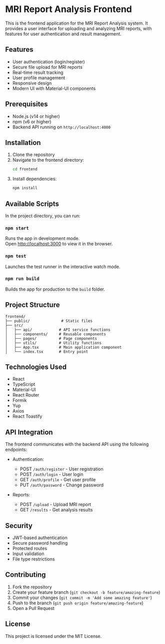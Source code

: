 # MRI Report Analysis Frontend

This is the frontend application for the MRI Report Analysis system. It provides a user interface for uploading and analyzing MRI reports, with features for user authentication and result management.

## Features

- User authentication (login/register)
- Secure file upload for MRI reports
- Real-time result tracking
- User profile management
- Responsive design
- Modern UI with Material-UI components

## Prerequisites

- Node.js (v14 or higher)
- npm (v6 or higher)
- Backend API running on `http://localhost:4000`

## Installation

1. Clone the repository
2. Navigate to the frontend directory:
   ```bash
   cd frontend
   ```
3. Install dependencies:
   ```bash
   npm install
   ```

## Available Scripts

In the project directory, you can run:

### `npm start`

Runs the app in development mode.\
Open [http://localhost:3000](http://localhost:3000) to view it in the browser.

### `npm test`

Launches the test runner in the interactive watch mode.

### `npm run build`

Builds the app for production to the `build` folder.

## Project Structure

```
frontend/
├── public/              # Static files
├── src/
│   ├── api/            # API service functions
│   ├── components/     # Reusable components
│   ├── pages/          # Page components
│   ├── utils/          # Utility functions
│   ├── App.tsx         # Main application component
│   └── index.tsx       # Entry point
```

## Technologies Used

- React
- TypeScript
- Material-UI
- React Router
- Formik
- Yup
- Axios
- React Toastify

## API Integration

The frontend communicates with the backend API using the following endpoints:

- Authentication:
  - POST `/auth/register` - User registration
  - POST `/auth/login` - User login
  - GET `/auth/profile` - Get user profile
  - PUT `/auth/password` - Change password

- Reports:
  - POST `/upload` - Upload MRI report
  - GET `/results` - Get analysis results

## Security

- JWT-based authentication
- Secure password handling
- Protected routes
- Input validation
- File type restrictions

## Contributing

1. Fork the repository
2. Create your feature branch (`git checkout -b feature/amazing-feature`)
3. Commit your changes (`git commit -m 'Add some amazing feature'`)
4. Push to the branch (`git push origin feature/amazing-feature`)
5. Open a Pull Request

## License

This project is licensed under the MIT License.
